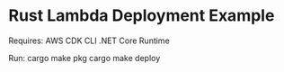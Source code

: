 Rust Lambda Deployment Example
=============
Requires:
AWS CDK CLI
.NET Core Runtime

Run:
cargo make pkg
cargo make deploy
